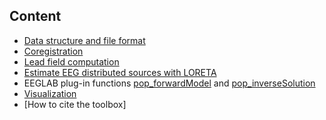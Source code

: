 ## Content
- [Data structure and file format]()
- [Coregistration]()
- [Lead field computation]()
- [Estimate EEG distributed sources with LORETA]()
- EEGLAB plug-in functions [pop_forwardModel]() and [pop_inverseSolution]()
- [Visualization]()
- [How to cite the toolbox]
